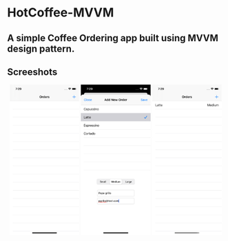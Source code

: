 # HotCoffee-MVVM

## A simple Coffee Ordering app built using MVVM design pattern.

## Screeshots
<p align="center">
  <img src="https://github.com/BrayanMC/HotCoffee-MVVM/blob/master/screenshot/empty%20list.png" width="32%"/>
  <img src="https://github.com/BrayanMC/HotCoffee-MVVM/blob/master/screenshot/add%20order.png" width="32%"/>
  <img src="https://github.com/BrayanMC/HotCoffee-MVVM/blob/master/screenshot/orders.png" width="32%"/>
</p>
